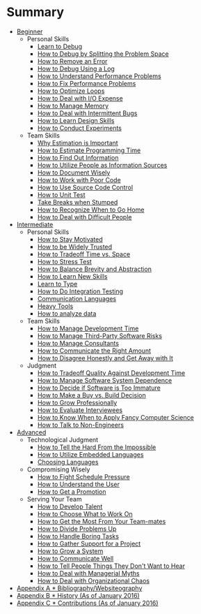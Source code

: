 # Summary
[//]: # (Version:1.0.0)
* [Beginner](1-Beginner/README.md)
    * Personal Skills
        * [Learn to Debug](1-Beginner/Personal-Skills/01-Learn%20To%20Debug.md)
        * [How to Debug by Splitting the Problem Space](1-Beginner/Personal-Skills/02-How%20to%20Debug%20by%20Splitting%20the%20Problem%20Space.md)
        * [How to Remove an Error](1-Beginner/Personal-Skills/03-How%20to%20Remove%20an%20Error.md)
        * [How to Debug Using a Log](1-Beginner/Personal-Skills/04-How%20to%20Debug%20Using%20a%20Log.md)
        * [How to Understand Performance Problems](1-Beginner/Personal-Skills/05-How%20to%20Understand%20Performance%20Problems.md)
        * [How to Fix Performance Problems](1-Beginner/Personal-Skills/06-How%20to%20Fix%20Performance%20Problems.md)
        * [How to Optimize Loops](1-Beginner/Personal-Skills/07-How%20to%20Optimize%20Loops.md)
        * [How to Deal with I/O Expense](1-Beginner/Personal-Skills/08-How%20to%20Deal%20with%20IO%20Expense.md)
        * [How to Manage Memory](1-Beginner/Personal-Skills/09-How%20to%20Manage%20Memory.md)
        * [How to Deal with Intermittent Bugs](1-Beginner/Personal-Skills/10-How%20to%20Deal%20with%20Intermittent%20Bugs.md)
        * [How to Learn Design Skills](1-Beginner/Personal-Skills/11-How%20to%20Learn%20Design%20Skills.md)
        * [How to Conduct Experiments](1-Beginner/Personal-Skills/12-How%20to%20Conduct%20Experiments.md)
    * Team Skills
        * [Why Estimation is Important](1-Beginner/Team-Skills/01-Why%20Estimation%20is%20Important.md)
        * [How to Estimate Programming Time](1-Beginner/Team-Skills/02-How%20to%20Estimate%20Programming%20Time.md)
        * [How to Find Out Information](1-Beginner/Team-Skills/03-How%20to%20Find%20Out%20Information.md)
        * [How to Utilize People as Information Sources](1-Beginner/Team-Skills/04-How%20to%20Utilize%20People%20as%20Information%20Sources.md)
        * [How to Document Wisely](1-Beginner/Team-Skills/05-How%20to%20Document%20Wisely.md)
        * [How to Work with Poor Code](1-Beginner/Team-Skills/06-How%20to%20Work%20with%20Poor%20Code.md)
        * [How to Use Source Code Control](1-Beginner/Team-Skills/07-How%20to%20Use%20Source%20Code%20Control.md)
        * [How to Unit Test](1-Beginner/Team-Skills/08-How%20to%20Unit%20Test.md)
        * [Take Breaks when Stumped](1-Beginner/Team-Skills/09-Take%20Breaks%20when%20Stumped.md)
        * [How to Recognize When to Go Home](1-Beginner/Team-Skills/10-How%20to%20Recognize%20When%20to%20Go%20Home.md)
        * [How to Deal with Difficult People](1-Beginner/Team-Skills/11-How%20to%20Deal%20with%20Difficult%20People.md)
* [Intermediate](2-Intermediate/README.md)
    * Personal Skills
        * [How to Stay Motivated](2-Intermediate/Personal-Skills/01-How%20to%20Stay%20Motivated.md)
        * [How to be Widely Trusted](2-Intermediate/Personal-Skills/02-How%20to%20be%20Widely%20Trusted.md)
        * [How to Tradeoff Time vs. Space](2-Intermediate/Personal-Skills/03-How%20to%20Tradeoff%20Time%20vs%20Space.md)
        * [How to Stress Test](2-Intermediate/Personal-Skills/04-How%20to%20Stress%20Test.md)
        * [How to Balance Brevity and Abstraction](2-Intermediate/Personal-Skills/05-How%20to%20Balance%20Brevity%20and%20Abstraction.md)
        * [How to Learn New Skills](2-Intermediate/Personal-Skills/06-How%20to%20Learn%20New%20Skills.md)
        * [Learn to Type](2-Intermediate/Personal-Skills/07-Learn%20to%20Type.md)
        * [How to Do Integration Testing](2-Intermediate/Personal-Skills/08-How%20to%20Do%20Integration%20Testing.md)
        * [Communication Languages](2-Intermediate/Personal-Skills/09-Communication%20Languages.md)
        * [Heavy Tools](2-Intermediate/Personal-Skills/10-Heavy%20Tools.md)
        * [How to analyze data](2-Intermediate/Personal-Skills/11-How%20to%20analyze%20data.md)
    * Team Skills
        * [How to Manage Development Time](2-Intermediate/Team-Skills/01-How%20to%20Manage%20Development%20Time.md)
        * [How to Manage Third-Party Software Risks](2-Intermediate/Team-Skills/02-How%20to%20Manage%20Third-Party%20Software%20Risks.md)
        * [How to Manage Consultants](2-Intermediate/Team-Skills/03-How%20to%20Manage%20Consultants.md)
        * [How to Communicate the Right Amount](2-Intermediate/Team-Skills/04-How%20to%20Communicate%20the%20Right%20Amount.md)
        * [How to Disagree Honestly and Get Away with It](2-Intermediate/Team-Skills/05-How%20to%20Disagree%20Honestly%20and%20Get%20Away%20with%20It.md)
    * Judgment
        * [How to Tradeoff Quality Against Development Time](2-Intermediate/Judgment/01-How%20to%20Tradeoff%20Quality%20Against%20Development%20Time.md)
        * [How to Manage Software System Dependence](2-Intermediate/Judgment/02-How%20to%20Manage%20Software%20System%20Dependence.md)
        * [How to Decide if Software is Too Immature](2-Intermediate/Judgment/03-How%20to%20Decide%20if%20Software%20is%20Too%20Immature.md)
        * [How to Make a Buy vs. Build Decision](2-Intermediate/Judgment/04-How%20to%20Make%20a%20Buy%20vs%20Build%20Decision.md)
        * [How to Grow Professionally](2-Intermediate/Judgment/05-How%20to%20Grow%20Professionally.md)
        * [How to Evaluate Interviewees](2-Intermediate/Judgment/06-How%20to%20Evaluate%20Interviewees.md)
        * [How to Know When to Apply Fancy Computer Science](2-Intermediate/Judgment/07-How%20to%20Know%20When%20to%20Apply%20Fancy%20Computer%20Science.md)
        * [How to Talk to Non-Engineers](2-Intermediate/Judgment/08-How%20to%20Talk%20to%20Non-Engineers.md)
* [Advanced](3-Advanced/README.md)
    * Technological Judgment
        * [How to Tell the Hard From the Impossible](3-Advanced/Technical-Judgment/01-How%20to%20Tell%20the%20Hard%20From%20the%20Impossible.md)
        * [How to Utilize Embedded Languages](3-Advanced/Technical-Judgment/02-How%20to%20Utilize%20Embedded%20Languages.md)
        * [Choosing Languages](3-Advanced/Technical-Judgment/03-Choosing%20Languages.md)
    * Compromising Wisely
        * [How to Fight Schedule Pressure](3-Advanced/Compromising-Wisely/01-How%20to%20Fight%20Schedule%20Pressure.md)
        * [How to Understand the User](3-Advanced/Compromising-Wisely/02-How%20to%20Understand%20the%20User.md)
        * [How to Get a Promotion](3-Advanced/Compromising-Wisely/03-How%20to%20Get%20a%20Promotion.md)
    * Serving Your Team
        * [How to Develop Talent](3-Advanced/Serving-Your-Team/01-How%20to%20Develop%20Talent.md)
        * [How to Choose What to Work On](3-Advanced/Serving-Your-Team/02-How%20to%20Choose%20What%20to%20Work%20On.md)
        * [How to Get the Most From Your Team-mates](3-Advanced/Serving-Your-Team/03-How%20to%20Get%20the%20Most%20From%20Your%20Teammates.md)
        * [How to Divide Problems Up](3-Advanced/Serving-Your-Team/04-How%20to%20Divide%20Problems%20Up.md)
        * [How to Handle Boring Tasks](3-Advanced/Serving-Your-Team/05-How%20to%20Handle%20Boring%20Tasks.md)
        * [How to Gather Support for a Project](3-Advanced/Serving-Your-Team/06-How%20to%20Gather%20Support%20for%20a%20Project.md)
        * [How to Grow a System](3-Advanced/Serving-Your-Team/07-How%20to%20Grow%20a%20System.md)
        * [How to Communicate Well](3-Advanced/Serving-Your-Team/08-How%20to%20Communicate%20Well.md)
        * [How to Tell People Things They Don't Want to Hear](3-Advanced/Serving-Your-Team/09-How%20to%20Tell%20People%20Things%20They%20Don't%20Want%20to%20Hear.md)
        * [How to Deal with Managerial Myths](3-Advanced/Serving-Your-Team/10-How%20to%20Deal%20with%20Managerial%20Myths.md)
        * [How to Deal with Organizational Chaos](3-Advanced/Serving-Your-Team/11-How%20to%20Deal%20with%20Organizational%20Chaos.md)
* [Appendix A * Bibliography/Websiteography](5-Bibliography.md)
* [Appendix B * History (As of January 2016)](6-History.md)
* [Appendix C * Contributions (As of January 2016)](7-Contributions.md)
